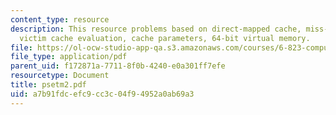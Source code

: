 ```yaml
---
content_type: resource
description: This resource problems based on direct-mapped cache, miss-rate analysis,
  victim cache evaluation, cache parameters, 64-bit virtual memory.
file: https://ol-ocw-studio-app-qa.s3.amazonaws.com/courses/6-823-computer-system-architecture-fall-2005/a7b91fdcefc9cc3c04f94952a0ab69a3_psetm2.pdf
file_type: application/pdf
parent_uid: f172871a-7711-8f0b-4240-e0a301ff7efe
resourcetype: Document
title: psetm2.pdf
uid: a7b91fdc-efc9-cc3c-04f9-4952a0ab69a3
---
```

